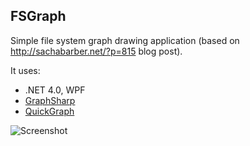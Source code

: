 ## FSGraph

Simple file system graph drawing application (based on http://sachabarber.net/?p=815 blog post).

It uses:

* .NET 4.0, WPF
* [GraphSharp](http://graphsharp.codeplex.com)
* [QuickGraph](http://quickgraph.codeplex.com)

![Screenshot](http://if.pw.edu.pl/~ludwik/fsgraph2.png)

